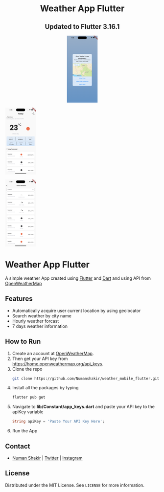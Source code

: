 <h1 align="center">Weather App Flutter</h1>
<h2 align="center">Updated to Flutter 3.16.1</h2>


<p align="center">
<img src="https://raw.githubusercontent.com/Numanshakir/weather_mobile_flutter/master/assets/images/Simulator%20Screenshot%20-%20iPhone%2015%20Pro%20Max%20-%202023-12-16%20at%2016.35.19.png" width="20%"></img> 
<!-- 
<img src="https://github.com/Numanshakir/weather_mobile_flutter/blob/master/assets/images/Simulator%20Screenshot%20-%20iPhone%2015%20Pro%20Max%20-%202023-12-16%20at%2016.35.24.png?raw=true" width="20%"></img>  -->

<img src="https://github.com/Numanshakir/weather_mobile_flutter/blob/master/assets/images/Simulator%20Screenshot%20-%20iPhone%2015%20Pro%20Max%20-%202023-12-16%20at%2016.35.35.png?raw=true" width="20%"></img> 
<!-- 
<img src="https://github.com/Numanshakir/weather_mobile_flutter/blob/master/assets/images/Simulator%20Screenshot%20-%20iPhone%2015%20Pro%20Max%20-%202023-12-16%20at%2016.40.00.png?raw=true" width="20%"></img>  -->

<img src="https://github.com/Numanshakir/weather_mobile_flutter/blob/master/assets/images/Simulator%20Screenshot%20-%20iPhone%2015%20Pro%20Max%20-%202023-12-16%20at%2016.40.08.png?raw=true" width="20%"></img> 
</p> 

# Weather App Flutter

A simple weather App created using [Flutter](https://flutter.dev/) and [Dart](https://dart.dev/) and using API from [OpenWeatherMap](https://openweathermap.org/)

## Features
- Automatically acquire user current location by using geolocator
- Search weather by city name
- Hourly weather forcast 
- 7 days weather information 

## How to Run
1. Create an account at [OpenWeatherMap](https://openweathermap.org/).
2. Then get your API key from https://home.openweathermap.org/api_keys.
3. Clone the repo
   ```sh
   git clone https://github.com/Numanshakir/weather_mobile_flutter.git
   ```
4. Install all the packages by typing
   ```sh
   flutter pub get
   ```
5. Navigate to **lib/Constant/app_keys.dart** and paste your API key to the apiKey variable
   ```dart
   String apiKey = 'Paste Your API Key Here';
   ```
6. Run the App

## Contact
- [Numan Shakir](https://github.com/Numanshakir/) | [Twitter](https://twitter.com/Numan_Shakir248) | [Instagram](https://www.instagram.com/numan_shakir.248/)

## License
Distributed under the MIT License. See `LICENSE` for more information.
